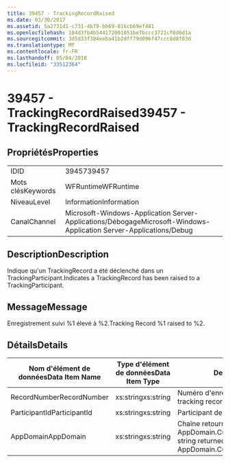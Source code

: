 ```yaml
---
title: 39457 - TrackingRecordRaised
ms.date: 03/30/2017
ms.assetid: 5a2731d1-c731-4b79-bb69-016cb69ef481
ms.openlocfilehash: 104d3fb4b544172001051be7bccc3721cf8d6d1a
ms.sourcegitcommit: 3d5d33f384eeba41b2dff79d096f47ccc8d8f03d
ms.translationtype: MT
ms.contentlocale: fr-FR
ms.lasthandoff: 05/04/2018
ms.locfileid: "33512364"
---
```

# <a name="39457---trackingrecordraised"></a><span data-ttu-id="b933b-102">39457 - TrackingRecordRaised</span><span class="sxs-lookup"><span data-stu-id="b933b-102">39457 - TrackingRecordRaised</span></span>
## <a name="properties"></a><span data-ttu-id="b933b-103">Propriétés</span><span class="sxs-lookup"><span data-stu-id="b933b-103">Properties</span></span>  
  
|||  
|-|-|  
|<span data-ttu-id="b933b-104">ID</span><span class="sxs-lookup"><span data-stu-id="b933b-104">ID</span></span>|<span data-ttu-id="b933b-105">39457</span><span class="sxs-lookup"><span data-stu-id="b933b-105">39457</span></span>|  
|<span data-ttu-id="b933b-106">Mots clés</span><span class="sxs-lookup"><span data-stu-id="b933b-106">Keywords</span></span>|<span data-ttu-id="b933b-107">WFRuntime</span><span class="sxs-lookup"><span data-stu-id="b933b-107">WFRuntime</span></span>|  
|<span data-ttu-id="b933b-108">Niveau</span><span class="sxs-lookup"><span data-stu-id="b933b-108">Level</span></span>|<span data-ttu-id="b933b-109">Information</span><span class="sxs-lookup"><span data-stu-id="b933b-109">Information</span></span>|  
|<span data-ttu-id="b933b-110">Canal</span><span class="sxs-lookup"><span data-stu-id="b933b-110">Channel</span></span>|<span data-ttu-id="b933b-111">Microsoft-Windows-Application Server-Applications/Débogage</span><span class="sxs-lookup"><span data-stu-id="b933b-111">Microsoft-Windows-Application Server-Applications/Debug</span></span>|  
  
## <a name="description"></a><span data-ttu-id="b933b-112">Description</span><span class="sxs-lookup"><span data-stu-id="b933b-112">Description</span></span>  
 <span data-ttu-id="b933b-113">Indique qu'un TrackingRecord a été déclenché dans un TrackingParticipant.</span><span class="sxs-lookup"><span data-stu-id="b933b-113">Indicates a TrackingRecord has been raised to a TrackingParticipant.</span></span>  
  
## <a name="message"></a><span data-ttu-id="b933b-114">Message</span><span class="sxs-lookup"><span data-stu-id="b933b-114">Message</span></span>  
 <span data-ttu-id="b933b-115">Enregistrement suivi %1 élevé à %2.</span><span class="sxs-lookup"><span data-stu-id="b933b-115">Tracking Record %1 raised to %2.</span></span>  
  
## <a name="details"></a><span data-ttu-id="b933b-116">Détails</span><span class="sxs-lookup"><span data-stu-id="b933b-116">Details</span></span>  
  
|<span data-ttu-id="b933b-117">Nom d'élément de données</span><span class="sxs-lookup"><span data-stu-id="b933b-117">Data Item Name</span></span>|<span data-ttu-id="b933b-118">Type d'élément de données</span><span class="sxs-lookup"><span data-stu-id="b933b-118">Data Item Type</span></span>|<span data-ttu-id="b933b-119">Description</span><span class="sxs-lookup"><span data-stu-id="b933b-119">Description</span></span>|  
|--------------------|--------------------|-----------------|  
|<span data-ttu-id="b933b-120">RecordNumber</span><span class="sxs-lookup"><span data-stu-id="b933b-120">RecordNumber</span></span>|<span data-ttu-id="b933b-121">xs:string</span><span class="sxs-lookup"><span data-stu-id="b933b-121">xs:string</span></span>|<span data-ttu-id="b933b-122">Numéro d'enregistrement de suivi.</span><span class="sxs-lookup"><span data-stu-id="b933b-122">The tracking record number.</span></span>|  
|<span data-ttu-id="b933b-123">ParticipantId</span><span class="sxs-lookup"><span data-stu-id="b933b-123">ParticipantId</span></span>|<span data-ttu-id="b933b-124">xs:string</span><span class="sxs-lookup"><span data-stu-id="b933b-124">xs:string</span></span>|<span data-ttu-id="b933b-125">Participant de suivi.</span><span class="sxs-lookup"><span data-stu-id="b933b-125">The tracking participant.</span></span>|  
|<span data-ttu-id="b933b-126">AppDomain</span><span class="sxs-lookup"><span data-stu-id="b933b-126">AppDomain</span></span>|<span data-ttu-id="b933b-127">xs:string</span><span class="sxs-lookup"><span data-stu-id="b933b-127">xs:string</span></span>|<span data-ttu-id="b933b-128">Chaîne retournée par AppDomain.CurrentDomain.FriendlyName.</span><span class="sxs-lookup"><span data-stu-id="b933b-128">The string returned by AppDomain.CurrentDomain.FriendlyName.</span></span>|
